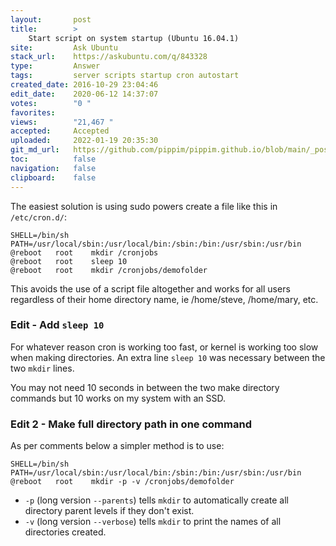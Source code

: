 ```yaml
---
layout:       post
title:        >
    Start script on system startup (Ubuntu 16.04.1)
site:         Ask Ubuntu
stack_url:    https://askubuntu.com/q/843328
type:         Answer
tags:         server scripts startup cron autostart
created_date: 2016-10-29 23:04:46
edit_date:    2020-06-12 14:37:07
votes:        "0 "
favorites:    
views:        "21,467 "
accepted:     Accepted
uploaded:     2022-01-19 20:35:30
git_md_url:   https://github.com/pippim/pippim.github.io/blob/main/_posts/2016/2016-10-29-Start-script-on-system-startup-^Ubuntu-16.04.1^.md
toc:          false
navigation:   false
clipboard:    false
---
```


The easiest solution is using sudo powers create a file like this in `/etc/cron.d/`:

``` 
SHELL=/bin/sh
PATH=/usr/local/sbin:/usr/local/bin:/sbin:/bin:/usr/sbin:/usr/bin
@reboot   root    mkdir /cronjobs
@reboot   root    sleep 10
@reboot   root    mkdir /cronjobs/demofolder
```

This avoids the use of a script file altogether and works for all users regardless of their home directory name, ie /home/steve, /home/mary, etc.

### Edit - Add `sleep 10`

For whatever reason cron is working too fast, or kernel is working too slow when making directories. An extra line `sleep 10` was necessary between the two `mkdir` lines.

You may not need 10 seconds in between the two make directory commands but 10 works on my system with an SSD.

### Edit 2 - Make full directory path in one command

As per comments below a simpler method is to use:

``` 
SHELL=/bin/sh
PATH=/usr/local/sbin:/usr/local/bin:/sbin:/bin:/usr/sbin:/usr/bin
@reboot   root    mkdir -p -v /cronjobs/demofolder
```

- `-p` (long version `--parents`) tells `mkdir` to automatically create all directory parent levels if they don't exist.
- `-v` (long version `--verbose`) tells `mkdir` to print the names of all directories created.
